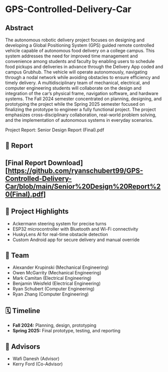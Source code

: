 # GPS-Controlled-Delivery-Car
## Abstract
The autonomous robotic delivery project focuses on designing and developing a Global
Positioning System (GPS) guided remote controlled vehicle capable of autonomous food
delivery on a college campus. This system addresses the need for improved time management
and convenience among students and faculty by enabling users to schedule food pickups and
deliveries in advance through the Delivery App coded and campus Grubhub. The vehicle will
operate autonomously, navigating through a nodal network while avoiding obstacles to ensure
efficiency and timely delivery. A multidisciplinary team of mechanical, electrical, and computer
engineering students will collaborate on the design and integration of the car’s physical frame,
navigation software, and hardware systems. The Fall 2024 semester concentrated on planning,
designing, and prototyping the project while the Spring 2025 semester focused on finalizing the
prototype to engineer a fully functional project. The project emphasizes cross-disciplinary
collaboration, real-world problem solving, and the implementation of autonomous systems in
everyday scenarios.

Project Report: 
Senior Design Report (Final).pdf
## 📄 Report
[Final Report Download][https://github.com/ryanschubert99/GPS-Controlled-Delivery-Car/blob/main/Senior%20Design%20Report%20(Final).pdf]
-
## 🚗 Project Highlights
- Ackermann steering system for precise turns
- ESP32 microcontroller with Bluetooth and Wi-Fi connectivity
- HuskyLens AI for real-time obstacle detection
- Custom Android app for secure delivery and manual override

## 👥 Team
- Alexander Krupinski (Mechanical Engineering)
- Owen McGarrity (Mechanical Engineering)
- Mark Camitan (Electrical Engineering)
- Benjamin Weisfeld (Electrical Engineering)
- Ryan Schubert (Computer Engineering)
- Ryan Zhang (Computer Engineering)

## 🗓️ Timeline
- **Fall 2024:** Planning, design, prototyping
- **Spring 2025:** Final prototype, testing, and reporting

## 📌 Advisors
- Wafi Danesh (Advisor)
- Kerry Ford (Co-Advisor)
